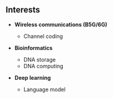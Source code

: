 ## Interests
- **Wireless communications (B5G/6G)**
  - Channel coding
    
- **Bioinformatics**
  - DNA storage
  - DNA computing
    
- **Deep learning**
  - Language model

